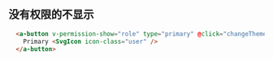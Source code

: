 
## 没有权限的不显示
```html
  <a-button v-permission-show="role" type="primary" @click="changeTheme">
    Primary <SvgIcon icon-class="user" />
  </a-button>
```